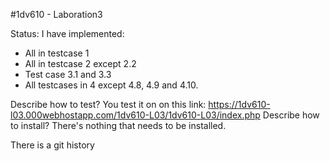 #1dv610 - Laboration3

Status: I have implemented: 
* All in testcase 1
* All in testcase 2 except 2.2
* Test case 3.1 and 3.3
* All testcases in 4 except 4.8, 4.9 and 4.10.

Describe how to test? You test it on on this link: https://1dv610-l03.000webhostapp.com/1dv610-L03/1dv610-L03/index.php 
Describe how to install? There's nothing that needs to be installed.

There is a git history
